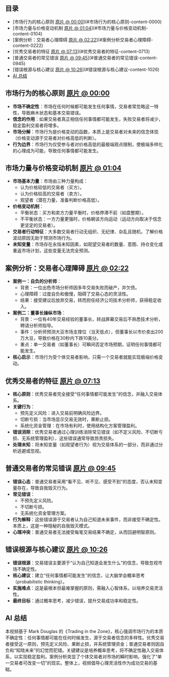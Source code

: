 ## 目录
- [市场行为的核心原则 [原片 @ 00:00](https://www.youtube.com/watch?v=ZC0yyBcjxTY&t=0s)](#市场行为的核心原则-content-0000)
- [市场力量与价格变动机制 [原片 @ 01:04](https://www.youtube.com/watch?v=ZC0yyBcjxTY&t=64s)](#市场力量与价格变动机制-content-0104)
- [案例分析：交易者心理障碍 [原片 @ 02:22](https://www.youtube.com/watch?v=ZC0yyBcjxTY&t=142s)](#案例分析交易者心理障碍-content-0222)
- [优秀交易者的特征 [原片 @ 07:13](https://www.youtube.com/watch?v=ZC0yyBcjxTY&t=433s)](#优秀交易者的特征-content-0713)
- [普通交易者的常见错误 [原片 @ 09:45](https://www.youtube.com/watch?v=ZC0yyBcjxTY&t=585s)](#普通交易者的常见错误-content-0945)
- [错误根源与核心建议 [原片 @ 10:26](https://www.youtube.com/watch?v=ZC0yyBcjxTY&t=626s)](#错误根源与核心建议-content-1026)
- [AI 总结](#ai-总结)

## 市场行为的核心原则 [原片 @ 00:00](https://www.youtube.com/watch?v=ZC0yyBcjxTY&t=0s)
- **市场不确定性**：市场在任何时候都可能发生任何事情，交易者常忽略这一特性，导致麻木状态和基本交易错误。
- **信念的作用**：如果交易者真正相信任何事情都可能发生，失败交易者将减少，稳定盈利交易者将增多。
- **市场分解**：市场行为是价格变动的函数，本质上是交易者对未来的信念体现（价格变动源于交易者对价格高低的判断）。
- **行为边界**：市场行为仅受参与者对价格高低的最极端观点限制，使极端多样化的心理成为可能，导致任何事情都可能发生。

## 市场力量与价格变动机制 [原片 @ 01:04](https://www.youtube.com/watch?v=ZC0yyBcjxTY&t=64s)
- **市场基本力量**：市场由三种力量构成：
  - 认为价格较低的交易者（买方）。
  - 认为价格较高的交易者（卖方）。
  - 观望者（潜在力量，准备判断价格高低）。
- **价格变动机制**：
  - 平衡状态：买方和卖方力量平衡时，价格停滞不前（如盘整期）。
  - 不平衡状态：一方力量更强时，价格朝该方向运动（运动方向取决于信念更坚定的交易者）。
- **交易者行动特征**：大多数交易者行动无组织、无纪律、杂乱且随机，了解价格波动原因无助于预测市场行为。
- **未知变量**：市场存在永恒未知因素，如观望交易者的数量、意图、持仓变化或重返市场计划，这些变量无法完全预测。

## 案例分析：交易者心理障碍 [原片 @ 02:22](https://www.youtube.com/watch?v=ZC0yyBcjxTY&t=142s)
- **案例一：自负的分析师**：
  - 背景：一位出色市场分析师因多年交易失败而破产，并欠债。
  - 心理障碍：过度自负和傲慢，阻碍了交易心态的灵活性。
  - 结果：接受建议后放弃交易，转而担任经济公司技术分析师，获得稳定收入。
- **案例二：董事长操纵市场**：
  - 背景：一位有40年交易经验的董事长，转战屏幕交易后不熟悉技术分析，聘请分析师指导。
  - 事件：分析师预测大豆市场支撑位（当天低点），但董事长以市价卖出200万大豆，导致价格在30秒内下跌10美分。
  - 重点：单一交易者（如董事长）可瞬间否定市场预期，证明任何事情都可能发生。
- **核心启示**：市场行为受个体交易者影响，只需一个交易者就能实现极端价格变动。

## 优秀交易者的特征 [原片 @ 07:13](https://www.youtube.com/watch?v=ZC0yyBcjxTY&t=433s)
- **核心原则**：优秀交易者完全接受“任何事情都可能发生”的信念，并融入交易体系。
- **关键行为**：
  - 预先定义风险：进入交易前明确风险边界。
  - 切断亏损：当市场显示交易无效时，果断止损。
  - 系统化资金管理：在市场有利时，使用结构化方案管理盈利。
- **错误消除**：优秀交易者通过心理训练消除常见错误（如不定义风险、不切断亏损、无系统管理盈利），这些错误通常导致昂贵损失。
- **处理未知**：将未知变量（如观望者行为）视为交易体系的一部分，而非通过分析逃避或忽视。

## 普通交易者的常见错误 [原片 @ 09:45](https://www.youtube.com/watch?v=ZC0yyBcjxTY&t=585s)
- **错误心态**：普通交易者采用“看不见、听不见、感受不到”的态度，否认未知变量存在，导致自我毁灭行为。
- **常见错误**：
  - 不预先定义风险。
  - 不切断亏损。
  - 无系统化资金管理方案。
- **行为解释**：这些错误源于交易者认为自己知道未来事件，而非接受不确定性。本质上，这是一种隐秘的自我毁灭模式。
- **心理冲突**：普通交易者无法接受每笔交易结果不确定，从而回避明智原则。

## 错误根源与核心建议 [原片 @ 10:26](https://www.youtube.com/watch?v=ZC0yyBcjxTY&t=626s)
- **错误根源**：交易错误主要源于“认为自己知道会发生什么”的信念，导致忽视市场不确定性。
- **核心建议**：建立“任何事情都可能发生”的信念，让大脑学会概率思考（probabilistic thinking）。
- **实施难点**：这是最根本但最难掌握的原则，需融入心智体系，以培养交易灵活性。
- **最终目标**：通过概率思考，减少错误，提升交易成功率和稳定性。

## AI 总结
本视频基于 Mark Douglas 的《Trading in the Zone》，核心强调市场行为的本质不确定性：任何事情都可能在任何时候发生，源于交易者信念的多样性。优秀交易者接受这一原则，预先定义风险、果断止损，并系统管理资金；普通交易者则因自负和“知晓未来”的幻觉而犯错。关键建议是培养概率思考，将不确定性融入交易体系，以实现稳定盈利。案例分析突显了个体交易者对市场的瞬时影响，强化了“单一交易者可改变一切”的现实。整体上，视频倡导心理灵活性作为成功交易的基础。